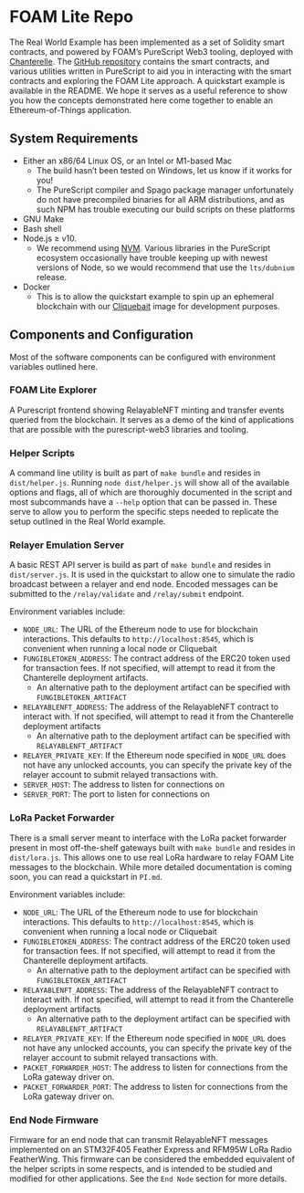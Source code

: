 # FOAM Lite Repo

The Real World Example has been implemented as a set of Solidity smart contracts, and powered by FOAM’s PureScript Web3 tooling, deployed with [Chanterelle](https://github.com/f-o-a-m/chanterelle/). The [GitHub repository](https://github.com/f-o-a-m/foam.lite/) contains the smart contracts, and various utilities written in PureScript to aid you in interacting with the smart contracts and exploring the FOAM Lite approach. A quickstart example is available in the README. We hope it serves as a useful reference to show you how the concepts demonstrated here come together to enable an Ethereum-of-Things application.

## System Requirements

- Either an x86/64 Linux OS, or an Intel or M1-based Mac
    - The build hasn’t been tested on Windows, let us know if it works for you!
    - The PureScript compiler and Spago package manager unfortunately do not have precompiled binaries for all ARM distributions, and as such NPM has trouble executing our build scripts on these platforms
- GNU Make
- Bash shell
- Node.js ≥ v10.
    - We recommend using [NVM](https://nvm.sh). Various libraries in the PureScript ecosystem occasionally have trouble keeping up with newest versions of Node, so we would recommend that use the `lts/dubnium` release.
- Docker
    - This is to allow the quickstart example to spin up an ephemeral blockchain with our [Cliquebait](https://hub.docker.com/r/foamspace/cliquebait) image for development purposes.

## Components and Configuration

Most of the software components can be configured with environment variables outlined here.

### FOAM Lite Explorer

A Purescript frontend showing RelayableNFT minting and transfer events queried from the blockchain. It serves as a demo of the kind of applications that are possible with the purescript-web3 libraries and tooling.

### Helper Scripts

A command line utility is built as part of `make bundle` and resides in `dist/helper.js`. Running `node dist/helper.js` will show all of the available options and flags, all of which are thoroughly documented in the script and most subcommands have a `--help` option that can be passed in. These serve to allow you to perform the specific steps needed to replicate the setup outlined in the Real World example.

### Relayer Emulation Server

A basic REST API server is build as part of `make bundle` and resides in `dist/server.js`. It is used in the quickstart to allow one to simulate the radio broadcast between a relayer and end node. Encoded messages can be submitted to the `/relay/validate` and `/relay/submit` endpoint.

Environment variables include:

- `NODE_URL`: The URL of the Ethereum node to use for blockchain interactions. This defaults to `http://localhost:8545`, which is convenient when running a local node or Cliquebait
- `FUNGIBLETOKEN_ADDRESS`: The contract address of the ERC20 token used for transaction fees. If not specified,  will attempt to read it from the Chanterelle deployment artifacts.
    - An alternative path to the deployment artifact can be specified with `FUNGIBLETOKEN_ARTIFACT`
- `RELAYABLENFT_ADDRESS`: The address of the RelayableNFT contract to interact with. If not specified, will attempt to read it from the Chanterelle deployment artifacts
    - An alternative path to the deployment artifact can be specified with  `RELAYABLENFT_ARTIFACT`
- `RELAYER_PRIVATE_KEY`: If the Ethereum node specified in `NODE_URL` does not have any unlocked accounts, you can specify the private key of the relayer account to submit relayed transactions with.
- `SERVER_HOST`: The address to listen for connections on
- `SERVER_PORT`: The port to listen for connections on

### LoRa Packet Forwarder

There is a small server meant to interface with the LoRa packet forwarder present in most off-the-shelf gateways built with `make bundle` and resides in `dist/lora.js`. This allows one to use real LoRa hardware to relay FOAM Lite messages to the blockchain. While more detailed documentation is coming soon, you can read a quickstart in `PI.md`.

Environment variables include:

- `NODE_URL`: The URL of the Ethereum node to use for blockchain interactions. This defaults to `http://localhost:8545`, which is convenient when running a local node or Cliquebait
- `FUNGIBLETOKEN_ADDRESS`: The contract address of the ERC20 token used for transaction fees. If not specified,  will attempt to read it from the Chanterelle deployment artifacts.
    - An alternative path to the deployment artifact can be specified with `FUNGIBLETOKEN_ARTIFACT`
- `RELAYABLENFT_ADDRESS`: The address of the RelayableNFT contract to interact with. If not specified, will attempt to read it from the Chanterelle deployment artifacts
    - An alternative path to the deployment artifact can be specified with  `RELAYABLENFT_ARTIFACT`
- `RELAYER_PRIVATE_KEY`: If the Ethereum node specified in `NODE_URL` does not have any unlocked accounts, you can specify the private key of the relayer account to submit relayed transactions with.
- `PACKET_FORWARDER_HOST`: The address to listen for connections from the LoRa gateway driver on.
- `PACKET_FORWARDER_PORT`: The address to listen for connections from the LoRa gateway driver on.

### End Node Firmware

Firmware for an end node that can transmit RelayableNFT messages implemented on an STM32F405 Feather Express and RFM95W LoRa Radio FeatherWing. This firmware can be considered the embedded equivalent of the helper scripts in some respects, and is intended to be studied and modified for other applications. See the `End Node` section for more details.